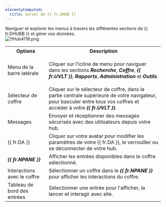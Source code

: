 ```yaml
---
eleventyComputed:
  title: Survol de {{ fr.DHUB }}
---
```

Naviguer et explorer les menus à travers les différentes sections de {{ fr.DHUBB }} et gérer vos données.  
![!!Hub4118.png](https://webdevolutions.azureedge.net/docs/fr/hub/Hub4118.png) 

<table>
	<tr>
		<th>
Options 
		</th>
		<th>
Description 
		</th>
	</tr>
	<tr>
		<td>
Menu de la barre latérale 
		</td>
		<td>

Cliquer sur l'icône de menu pour naviguer dans les sections ***Recherche***, ***Coffre***, ***{{ fr.UVLT }}***, ***Rapports***, ***Administration*** et ***Outils***. 
		</td>
	</tr>
	<tr>
		<td>
Sélecteur de coffre 
		</td>
		<td>
Cliquer sur le sélecteur de coffre, dans la partie centrale supérieure de votre navigateur, pour basculer entre tous vos coffres et accéder à votre ***{{ fr.UVLT }}***. 
		</td>
	</tr>
	<tr>
		<td>
Messages 
		</td>
		<td>
Envoyer et réceptionner des messages sécurisés avec des utilisateurs depuis votre hub. 
		</td>
	</tr>
	<tr>
		<td>
{{ fr.DA }} 
		</td>
		<td>
Cliquer sur votre avatar pour modifier les paramètres de votre {{ fr.DA }}, le verrouiller ou se déconnecter de votre hub. 
		</td>
	</tr>
	<tr>
		<td>
***{{ fr.NPANE }}***
		</td>
		<td>
Afficher les entrées disponibles dans le coffre sélectionné. 
		</td>
	</tr>
	<tr>
		<td>
Interactions avec le coffre 
		</td>
		<td>
Sélectionner un coffre dans le ***{{ fr.NPANE }}*** pour afficher les interactions du coffre. 
		</td>
	</tr>
	<tr>
		<td>
Tableau de bord des entrées 
		</td>
		<td>
Sélectionner une entrée pour l'afficher, la lancer et interagir avec elle. 
		</td>
	</tr>
</table>
